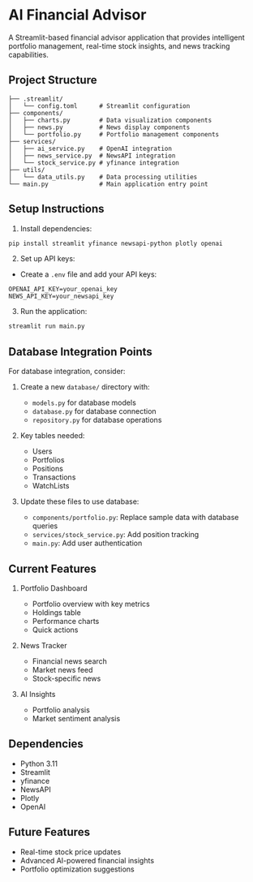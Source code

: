 # AI Financial Advisor

A Streamlit-based financial advisor application that provides intelligent portfolio management, real-time stock insights, and news tracking capabilities.

## Project Structure

```
├── .streamlit/
│   └── config.toml      # Streamlit configuration
├── components/
│   ├── charts.py        # Data visualization components
│   ├── news.py          # News display components
│   └── portfolio.py     # Portfolio management components
├── services/
│   ├── ai_service.py    # OpenAI integration
│   ├── news_service.py  # NewsAPI integration
│   └── stock_service.py # yfinance integration
├── utils/
│   └── data_utils.py    # Data processing utilities
└── main.py              # Main application entry point
```

## Setup Instructions

1. Install dependencies:
```bash
pip install streamlit yfinance newsapi-python plotly openai
```

2. Set up API keys:
- Create a `.env` file and add your API keys:
```
OPENAI_API_KEY=your_openai_key
NEWS_API_KEY=your_newsapi_key
```

3. Run the application:
```bash
streamlit run main.py
```

## Database Integration Points

For database integration, consider:

1. Create a new `database/` directory with:
   - `models.py` for database models
   - `database.py` for database connection
   - `repository.py` for database operations

2. Key tables needed:
   - Users
   - Portfolios
   - Positions
   - Transactions
   - WatchLists

3. Update these files to use database:
   - `components/portfolio.py`: Replace sample data with database queries
   - `services/stock_service.py`: Add position tracking
   - `main.py`: Add user authentication

## Current Features

1. Portfolio Dashboard
   - Portfolio overview with key metrics
   - Holdings table
   - Performance charts
   - Quick actions

2. News Tracker
   - Financial news search
   - Market news feed
   - Stock-specific news

3. AI Insights
   - Portfolio analysis
   - Market sentiment analysis

## Dependencies

- Python 3.11
- Streamlit
- yfinance
- NewsAPI
- Plotly
- OpenAI

## Future Features

- Real-time stock price updates
- Advanced AI-powered financial insights
- Portfolio optimization suggestions
